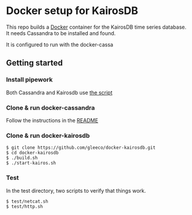 
Docker setup for KairosDB
========================


This repo builds a [Docker](htps://www.docker.io)  container for the KairosDB time series database.
It needs Cassandra to be installed and found.  

It is configured to run with the docker-cassa

Getting started
--------------


### Install pipework

Both Cassandra and Kairosdb use [the script](https://github.com/jpetazzo/pipework)

### Clone & run docker-cassandra

Follow the instructions in the [README](https://github.com/nicolasff/docker-cassandra/)

### Clone & run docker-kairosdb

    $ git clone https://github.com/gleeco/docker-kairosdb.git
    $ cd docker-kairosdb
    $ ./build.sh
    $ ./start-kairos.sh

### Test

In the test directory, two scripts to verify that things work.

    $ test/netcat.sh
    $ test/http.sh


